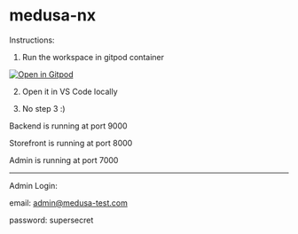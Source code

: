 # medusa-nx

Instructions:

1. Run the workspace in gitpod container

[![Open in Gitpod](https://gitpod.io/button/open-in-gitpod.svg)](https://gitpod.io/#https://github.com/Keith-Hon/medusa-nx)

2. Open it in VS Code locally

3. No step 3 :)

Backend is running at port 9000

Storefront is running at port 8000

Admin is running at port 7000

------
Admin Login:

email: admin@medusa-test.com

password: supersecret


